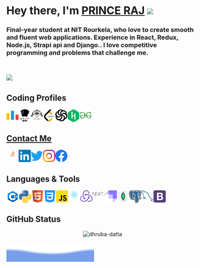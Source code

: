 # Hey there, I'm  [PRINCE RAJ](https://princeraj.co/) <img src="https://media.giphy.com/media/hvRJCLFzcasrR4ia7z/giphy.gif" width="25px">

### Final-year student at NIT Rourkela, who love to create smooth and fluent web applications. Experience in React, Redux, Node.js, Strapi api and Django.. I love competitive programming and problems that challenge me.

<br />

![](https://visitor-badge.glitch.me/badge?page_id=starkprince.starkprince")

## Coding Profiles

</a>
<a href="https://codeforces.com/profile/games.princeraj">
  <img align="left" alt="Prince's Codeforce" width="32px" src="https://github.com/Starkprince/Starkprince/blob/main/assets/codeforces.svg" />
</a>
<a href="https://codechef.com/users/leucippus">
  <img align="left" alt="Prince's Codechef" width="32px" src="https://github.com/Starkprince/Starkprince/blob/main/assets/codechef.svg" />
</a>
<a href="https://atcoder.jp/users/games_princeraj">
  <img align="left" alt="Prince's Atcoder Profile" width="32px" src="https://github.com/Starkprince/Starkprince/blob/main/assets/atcoder.svg" />
</a>
<a href="https://leetcode.com/princeraj/">
  <img align="left" alt="Prince's Leetcode Profile" width="32px" src="https://github.com/Starkprince/Starkprince/blob/main/assets/leetcode.svg" />

<a href="https://www.codewars.com/users/games_princeraj/">
  <img align="left" alt="Prince's Codewars Profile" width="32px" src="https://github.com/Starkprince/Starkprince/blob/main/assets/codewars.svg" />

<a href="https://www.hackerrank.com/games_princeraj">
  <img align="left" alt="Prince's GFG Profile" width="32px" src="https://github.com/Starkprince/Starkprince/blob/main/assets/hackerrank.svg" />

<a href="https://auth.geeksforgeeks.org/user/starkprince/">
  <img align="left" alt="Prince's GFG Profile" width="32px" src="https://github.com/Starkprince/Starkprince/blob/main/assets/geeksforgeeks.svg" />

<br />
<br />

## Contact Me

<a href="https://stackoverflow.com/users/13688411/prince-raj">
  <img align="left" alt="Prince's Stackoverflow" width="32px" src="https://github.com/Starkprince/Starkprince/blob/main/assets/so.svg" />
</a>
<a href="https://www.linkedin.com/in/prince-raj-b739001ab/">
  <img align="left" alt="Prince's LinkedIN" width="32px" src="https://github.com/Starkprince/Starkprince/blob/main/assets/linkedin.svg" />
</a>
<a href="https://www.twitter.com/tt_prince_raj/">
  <img align="left" alt="Prince's Twitter" width="32px" src="https://github.com/Starkprince/Starkprince/blob/main/assets/twitter.svg" />
</a>
<a href="https://www.instagram.com/ig_prince_raj/">
  <img align="left" alt="Prince's Instagram" width="32px" src="https://github.com/Starkprince/Starkprince/blob/main/assets/instagram.svg" />
</a>
<a href="https://www.facebook.com/profile.php?id=100013553552276/">
  <img align="left" alt="Prince's Facebook" width="32px" src="https://github.com/Starkprince/Starkprince/blob/main/assets/facebook.svg" />
</a>

<br />

<br />

## Languages & Tools
<img align="left" alt="c++" width="33px" src="https://github.com/Starkprince/Starkprince/blob/main/assets/c++.svg" />
<img align="left" alt="python" width="33px" src="https://github.com/Starkprince/Starkprince/blob/main/assets/Python.svg" />
<img align="left" alt="html" width="32px" src="https://github.com/Starkprince/Starkprince/blob/main/assets/html.svg" />
<img align="left" alt="css" width="32px" src="https://github.com/Starkprince/Starkprince/blob/main/assets/css.svg" />

<img align="left" alt="js" width="32px" src="https://github.com/Starkprince/Starkprince/blob/main/assets/js.svg" />


<img align="left" alt="js" width="32px" src="https://github.com/Starkprince/Starkprince/blob/main/assets/React.svg" />


<img align="left" alt="js" width="32px" src="https://github.com/Starkprince/Starkprince/blob/main/assets/redux.svg" />


<img align="left" alt="js" width="32px" src="https://github.com/Starkprince/Starkprince/blob/main/assets/Nextjs.svg" />


<img align="left" alt="js" width="32px" src="https://github.com/Starkprince/Starkprince/blob/main/assets/strapi.svg" />


<img align="left" alt="js" width="32px" src="https://github.com/Starkprince/Starkprince/blob/main/assets/mongodb.svg" />


<img align="left" alt="js" width="32px" src="https://github.com/Starkprince/Starkprince/blob/main/assets/Postgresql.svg" />


<img align="left" alt="js" width="32px" src="https://github.com/Starkprince/Starkprince/blob/main/assets/mysql.svg" />


<img align="left" alt="bootstrap" width="32px" src="https://github.com/Starkprince/Starkprince/blob/main/assets/bootstrap.svg" />

<br />
<br />

## GitHub Status

<p align="center"> <img src="https://github-readme-stats.vercel.app/api?username=Starkprince&show_icons=true&hide_border=true&bg_color=00000000&text_color=3498db" alt="dhruba-datta" />
  
![](./assets/bottom_header.svg)
